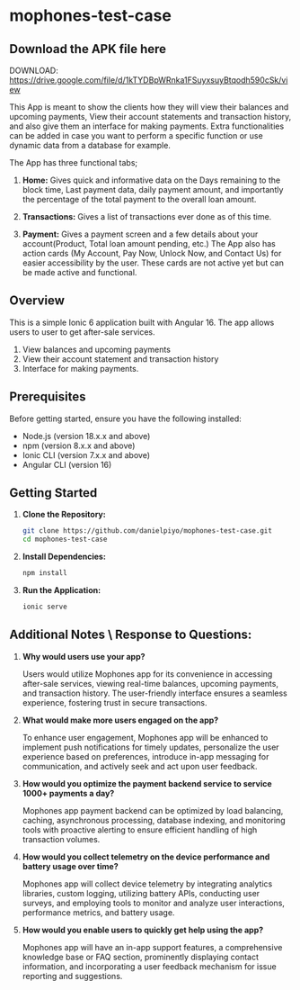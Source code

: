 ﻿# mophones-test-case

## Download the APK file here

DOWNLOAD: https://drive.google.com/file/d/1kTYDBpWRnka1FSuyxsuyBtqodh590cSk/view

This App is meant to show the clients how they will view their balances and upcoming payments, View their account statements and transaction history, and also give them an interface for making payments.
Extra functionalities can be added in case you want to perform a specific function or use dynamic data from a database for example. 

The App has three functional tabs;

1. **Home:**
   Gives quick and informative data on the Days remaining to the block time, Last payment data, daily payment amount, and importantly the percentage of the total payment to the overall loan amount.

2. **Transactions:**
   Gives a list of transactions ever done as of this time.

3. **Payment:**
   Gives a payment screen and a few details about your account(Product, Total loan amount pending, etc.)
   The App also has action cards (My Account, Pay Now, Unlock Now, and Contact Us) for easier accessibility by the user. These cards are not active yet but can be made active and functional.

## Overview

This is a simple Ionic 6 application built with Angular 16. The app allows users to user to get after-sale services.

1.  View balances and upcoming payments
2.  View their account statement and transaction history
3.  Interface for making payments.

## Prerequisites

Before getting started, ensure you have the following installed:

- Node.js (version 18.x.x and above)
- npm (version 8.x.x and above)
- Ionic CLI (version 7.x.x and above)
- Angular CLI (version 16)

## Getting Started

1. **Clone the Repository:**
   ```bash
   git clone https://github.com/danielpiyo/mophones-test-case.git
   cd mophones-test-case
   ```
2. **Install Dependencies:**
   ```bash
   npm install
   ```
3. **Run the Application:**
   ```bash
   ionic serve
   ```

## Additional Notes \ Response to Questions:

1. **Why would users use your app?**

   Users would utilize Mophones app for its convenience in accessing after-sale services, viewing real-time balances, upcoming payments, and transaction history. The user-friendly interface ensures a seamless experience, fostering trust in secure transactions.

2. **What would make more users engaged on the app?**

   To enhance user engagement, Mophones app will be enhanced to implement push notifications for timely updates, personalize the user experience based on preferences, introduce in-app messaging for communication, and actively seek and act upon user feedback.

3. **How would you optimize the payment backend service to service 1000+ payments a day?**

   Mophones app payment backend can be optimized by load balancing, caching, asynchronous processing, database indexing, and monitoring tools with proactive alerting to ensure efficient handling of high transaction volumes.

4. **How would you collect telemetry on the device performance and battery usage over time?**

   Mophones app will collect device telemetry by integrating analytics libraries, custom logging, utilizing battery APIs, conducting user surveys, and employing tools to monitor and analyze user interactions, performance metrics, and battery usage.

5. **How would you enable users to quickly get help using the app?**

   Mophones app will have an in-app support features, a comprehensive knowledge base or FAQ section, prominently displaying contact information, and incorporating a user feedback mechanism for issue reporting and suggestions.
